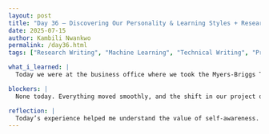 ```yaml
---
layout: post
title: "Day 36 – Discovering Our Personality & Learning Styles + Research Article Workshop"
date: 2025-07-15
author: Kambili Nwankwo
permalink: /day36.html
tags: ["Research Writing", "Machine Learning", "Technical Writing", "Prediction Model", "AI", "Personality Test", "Learning Styles"]

what_i_learned: |
  Today we were at the business office where we took the Myers-Briggs Type Indicator (MBTI) personality test to better understand who we are and how we interact with the world. This helped us recognize our core preferences—how we get energized (introversion vs. extroversion), how we take in information (sensing vs. intuition), how we make decisions (thinking vs. feeling), and how we deal with the external world (judging vs. perceiving). We also explored our learning styles to see whether we learn best through visuals, sound, reading/writing, or physical activity. Afterward, we presented our results and reflected on how our personalities and learning styles can affect how we work in teams, communicate, and study. I learned that knowing this about yourself can help you be more intentional about how you approach challenges, relationships, and tasks. Later in the day, we continued with a writing workshop led by Mrs. Anita Pandey. She walked us through the structure of a solid research article—starting from the abstract, background, and problem statement, to outlining our methodology, results, and conclusion. What stood out to me was her explanation of how each section connects and builds the narrative of a research journey. She reminded us that the abstract should offer a clear snapshot of the whole paper, while the background and problem sections need to justify why the research matters in the first place. 

blockers: |
  None today. Everything moved smoothly, and the shift in our project direction actually gave us more clarity.

reflection: |
  Today’s experience helped me understand the value of self-awareness. Taking the MBTI test and learning style assessment showed me things I hadn’t clearly noticed about myself before—like how I absorb information and how I prefer to communicate. When I saw how others had different results, I realized how important it is to adapt when working with people who think and process differently. It made me reflect on how we can use those differences as strengths instead of points of conflict. I can already see how this will help with group projects, leadership roles, and even future workplace environments. The research writing workshop also helped shift my mindset. Before, I saw writing as just a formal requirement, but now I see it as a structured form of storytelling.especially excited about the new direction of our machine learning project. Shifting to predicting time instead of fill level makes the model more useful and forces us to rethink how we define and use features. It feels more practical and user-focused now. I’m motivated to keep refining it and look forward to applying everything we’re learning—from research writing to personality awareness—to improve both the technical and communication sides of the project.
---
```


